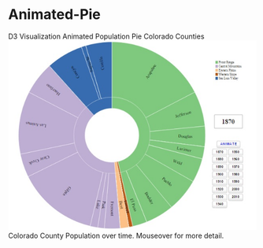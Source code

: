 # Animated-Pie
D3 Visualization Animated Population Pie Colorado Counties<br />
<img src="image/animatedpie.jpg" /><br />
Colorado County Population over time.  Mouseover for more detail.
